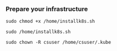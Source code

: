 
### Prepare your infrastructure

`sudo chmod +x /home/installk8s.sh`

`sudo /home/installk8s.sh`

`sudo chown -R csuser /home/csuser/.kube`
